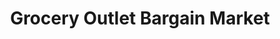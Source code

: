 ---
title: "Grocery Outlet Bargain Market"
url: /stayton/grocery-outlet-bargain-market/
shop: supermarket
---